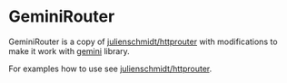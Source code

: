 # GeminiRouter

GeminiRouter is a copy of [julienschmidt/httprouter](https://github.com/julienschmidt/httprouter) with modifications to make it work with [gemini](https://github.com/kulak/gemini) library.

For examples how to use see [julienschmidt/httprouter](https://github.com/julienschmidt/httprouter).
